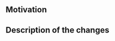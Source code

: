 <!-- Thank you for creating a pull request! In general, we merge your pull requests after they get one or more approvals. -->

## Motivation
<!-- Describe your motivation why you will submit this PR. This is useful for reviewers to understand the context of PR. -->

## Description of the changes
<!-- Describe the changes in this PR. -->
